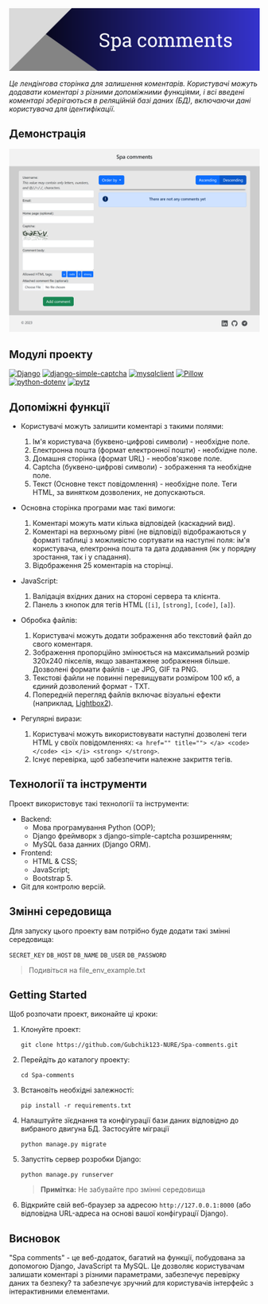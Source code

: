 <img title="LapZone" alt="Header image" src="./static/images/site_header.webp">

_Це лендінгова сторінка для залишення коментарів. Користувачі можуть додавати коментарі з різними допоміжними функціями, і всі введені коментарі зберігаються в реляційній базі даних (БД), включаючи дані користувача для ідентифікації._

## Демонстрація

<p><img title="Demo" alt="Demo image" src="./demo.jpg"></p>

## Модулі проекту

<a href='https://pypi.org/project/Django'><img alt='Django' src='https://img.shields.io/pypi/v/Django?label=Django&color=blue'></a> <a href='https://pypi.org/project/django-simple-captcha'><img alt='django-simple-captcha' src='https://img.shields.io/pypi/v/django-simple-captcha?label=django-simple-captcha&color=blue'></a> <a href='https://pypi.org/project/mysqlclient'><img alt='mysqlclient' src='https://img.shields.io/pypi/v/mysqlclient?label=mysqlclient&color=blue'></a> <a href='https://pypi.org/project/Pillow'><img alt='Pillow' src='https://img.shields.io/pypi/v/Pillow?label=Pillow&color=blue'></a> <a href='https://pypi.org/project/python-dotenv'><img alt='python-dotenv' src='https://img.shields.io/pypi/v/python-dotenv?label=python-dotenv&color=blue'></a> <a href='https://pypi.org/project/pytz'><img alt='pytz' src='https://img.shields.io/pypi/v/pytz?label=pytz&color=blue'></a> 

## Допоміжні функції

- Користувачі можуть залишити коментарі з такими полями:
  1. Ім'я користувача (буквено-цифрові символи) - необхідне поле.
  2. Електронна пошта (формат електронної пошти) - необхідне поле.
  3. Домашня сторінка (формат URL) - необов'язкове поле.
  4. Captcha (буквено-цифрові символи) - зображення та необхідне поле.
  5. Текст (Основне текст повідомлення) - необхідне поле. Теги HTML, за винятком дозволених, не допускаються.

- Основна сторінка програми має такі вимоги:

  1. Коментарі можуть мати кілька відповідей (каскадний вид).
  2. Коментарі на верхньому рівні (не відповіді) відображаються у форматі таблиці з можливістю сортувати на наступні поля: ім'я користувача, електронна пошта та дата додавання (як у порядну зростання, так і у спадання).
  3. Відображення 25 коментарів на сторінці.

- JavaScript:
  1. Валідація вхідних даних на стороні сервера та клієнта.
  2. Панель з кнопок для тегів HTML (`[i]`, `[strong]`, `[code]`, `[a]`).

- Обробка файлів:

  1. Користувачі можуть додати зображення або текстовий файл до свого коментаря.
  2. Зображення пропорційно змінюється на максимальний розмір 320x240 пікселів, якщо завантажене зображення більше. Дозволені формати файлів - це JPG, GIF та PNG.
  3. Текстові файли не повинні перевищувати розміром 100 кб, а єдиний дозволений формат - TXT.
  4. Попередній перегляд файлів включає візуальні ефекти (наприклад, [Lightbox2](https://lokeshdhakar.com/projects/lightbox2/)).

- Регулярні вирази:

  1. Користувачі можуть використовувати наступні дозволені теги HTML у своїх повідомленнях: `<a href="" title=""> </a> <code> </code> <i> </i> <strong> </strong>`.
  2. Існує перевірка, щоб забезпечити належне закриття тегів.

## Технології та інструменти

Проект використовує такі технології та інструменти:

-   Backend:
    -   Мова програмування Python (OOP);
    -   Django фреймворк з django-simple-captcha розширенням;
    -   MySQL база данних (Django ORM).
-   Frontend:
    -   HTML & CSS;
    -   JavaScript;
    -   Bootstrap 5.
- Git для контролю версій.

## Змінні середовища

Для запуску цього проекту вам потрібно буде додати такі змінні середовища:

`SECRET_KEY`
`DB_HOST` `DB_NAME` `DB_USER` `DB_PASSWORD`

> Подивіться на file_env_example.txt

## Getting Started

Щоб розпочати проект, виконайте ці кроки:

1. Клонуйте проект:
    ```
    git clone https://github.com/Gubchik123-NURE/Spa-comments.git
    ```

2. Перейдіть до каталогу проекту:

    ```
    cd Spa-comments
    ```

3. Встановіть необхідні залежності:
    ```
    pip install -r requirements.txt
    ```

4. Налаштуйте зїєднання та конфігурації бази даних відповідно до вибраного двигуна БД. Застосуйте міграції
    ```
    python manage.py migrate
    ```

5. Запустіть сервер розробки Django:
    ```
    python manage.py runserver
    ```

    > **Примітка:** Не забувайте про змінні середовища

6. Відкрийте свій веб-браузер за адресою `http://127.0.0.1:8000` (або відповідна URL-адреса на основі вашої конфігурації Django).

## Висновок

"Spa comments" - це веб-додаток, багатий на функції, побудована за допомогою Django, JavaScript та MySQL. Це дозволяє користувачам залишати коментарі з різними параметрами, забезпечує перевірку даних та безпеку? та забезпечує зручний для користувачів інтерфейс з інтерактивними елементами.
